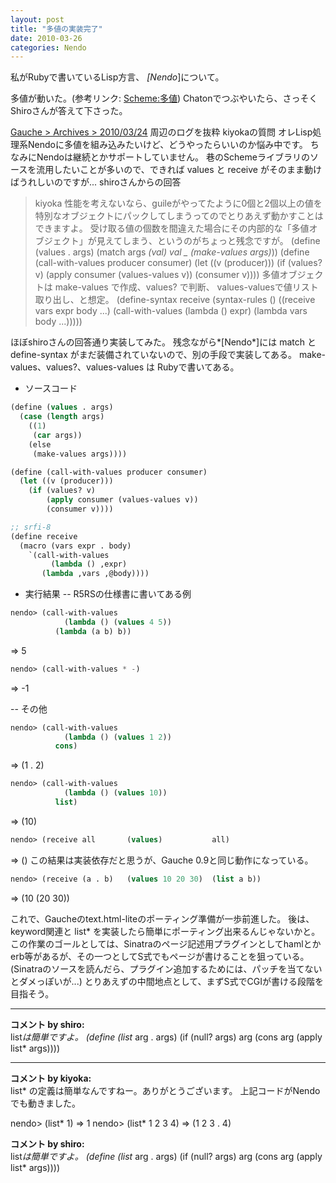 ```yaml
---
layout: post
title: "多値の実装完了"
date: 2010-03-26
categories: Nendo
---
```

私がRubyで書いているLisp方言、 *[Nendo*]について。

多値が動いた。(参考リンク: [Scheme:多値](http://practical-scheme.net/wiliki/wiliki.cgi?Scheme%3A%E5%A4%9A%E5%80%A4))
Chatonでつぶやいたら、さっそくShiroさんが答えて下さった。

 [Gauche > Archives > 2010/03/24](http://practical-scheme.net/chaton/gauche/a/2010/03/24#entry-4baa20ec-37241) 周辺のログを抜粋
 kiyokaの質問
  オレLisp処理系Nendoに多値を組み込みたいけど、どうやったらいいのか悩み中です。
  ちなみにNendoは継続とかサポートしていません。
  巷のSchemeライブラリのソースを流用したいことが多いので、できれば values と receive がそのまま動けばうれしいのですが...
 shiroさんからの回答
  >kiyoka 性能を考えないなら、guileがやってたように0個と2個以上の値を特別なオブジェクトにパックしてしまうってのでとりあえず動かすことはできますよ。
  受け取る値の個数を間違えた場合にその内部的な「多値オブジェクト」が見えてしまう、というのがちょっと残念ですが。
  (define (values . args) (match args *(val) val* *_ (make-values args)*))
  (define (call-with-values producer consumer) (let ((v (producer))) (if (values? v) (apply consumer (values-values v)) (consumer v))))
  多値オブジェクトは make-values で作成、values? で判断、 values-valuesで値リスト取り出し、と想定。
  (define-syntax receive (syntax-rules () ((receive vars expr body ...) (call-with-values (lambda () expr) (lambda vars body ...)))))

ほぼshiroさんの回答通り実装してみた。
残念ながら*[Nendo*]には match と define-syntax がまだ装備されていないので、別の手段で実装してある。
make-values、values?、values-values は Rubyで書いてある。

- ソースコード
```lisp
(define (values . args)
  (case (length args)
    ((1)
     (car args))
    (else
     (make-values args))))

(define (call-with-values producer consumer)
  (let ((v (producer)))
    (if (values? v)
        (apply consumer (values-values v))
        (consumer v))))

;; srfi-8
(define receive
  (macro (vars expr . body)
    `(call-with-values
         (lambda () ,expr)
       (lambda ,vars ,@body))))
```

- 実行結果
-- R5RSの仕様書に書いてある例
```lisp
nendo> (call-with-values
            (lambda () (values 4 5))
          (lambda (a b) b))
```
 => 5

```lisp
nendo> (call-with-values * -)
```
 => -1

-- その他
```lisp
nendo> (call-with-values
            (lambda () (values 1 2))
          cons)
```
 => (1 . 2)

```lisp
nendo> (call-with-values
            (lambda () (values 10))
          list)
```
 => (10)

```lisp
nendo> (receive all       (values)           all)
```
 => ()
この結果は実装依存だと思うが、Gauche 0.9と同じ動作になっている。

```lisp
nendo> (receive (a . b)   (values 10 20 30)  (list a b))
```
 => (10 (20 30))

これで、Gaucheのtext.html-liteのポーティング準備が一歩前進した。
後は、keyword関連と list* を実装したら簡単にポーティング出来るんじゃないかと。
この作業のゴールとしては、Sinatraのページ記述用プラグインとしてhamlとかerb等があるが、その一つとしてS式でもページが書けることを狙っている。(Sinatraのソースを読んだら、プラグイン追加するためには、パッチを当てないとダメっぽいが...)
とりあえずの中間地点として、まずS式でCGIが書ける段階を目指そう。



---

**コメント by shiro:**  
list*は簡単ですよ。 (define (list* arg . args) (if (null? args) arg (cons arg (apply list* args))))



---

**コメント by kiyoka:**  
list* の定義は簡単なんですねー。ありがとうございます。
上記コードがNendoでも動きました。

nendo> (list* 1)
=> 1
nendo> (list* 1 2 3 4)
=> (1 2 3 . 4)

**コメント by shiro:**  
list*は簡単ですよ。 (define (list* arg . args) (if (null? args) arg (cons arg (apply list* args))))


